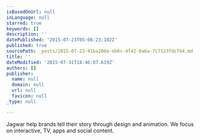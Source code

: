 ```yaml
---
isBasedOnUrl: null
inLanguage: null
starred: true
keywords: []
description: ''
datePublished: '2015-07-23T05:06:23.102Z'
published: true
sourcePath: _posts/2015-07-23-91ba206e-eb6c-4f42-8a6a-7c7123fdcf64.md
title: ''
dateModified: '2015-07-31T18:46:07.619Z'
authors: []
publisher:
  name: null
  domain: null
  url: null
  favicon: null
_type: null

---
```

Jagwar help brands tell their story through design and animation. We focus on interactive, TV, apps and social content.